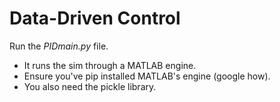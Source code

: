 # Data-Driven Control

Run the *PIDmain.py* file. 
- It runs the sim through a MATLAB engine.
- Ensure you've pip installed MATLAB's engine (google how).
- You also need the pickle library.
